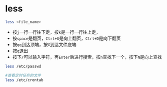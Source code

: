 # less

```bash
less <file_name>
```

- 按`j`一行一行往下走，按`k`是一行一行往上走，
- 按`space`是翻页，`Ctrl+U`是向上翻页，`Ctrl+D`是向下翻页
- 按`gg`到达顶端，按`G`到达文件底端
- 按`q`退出
- 按下`/`可以输入字符，再`Enter`后进行搜索，按`n`查找下一个，按下`N`是向上查找

```bash
less /etc/passwd

#查看定时任务的文件
less /etc/crontab
```
